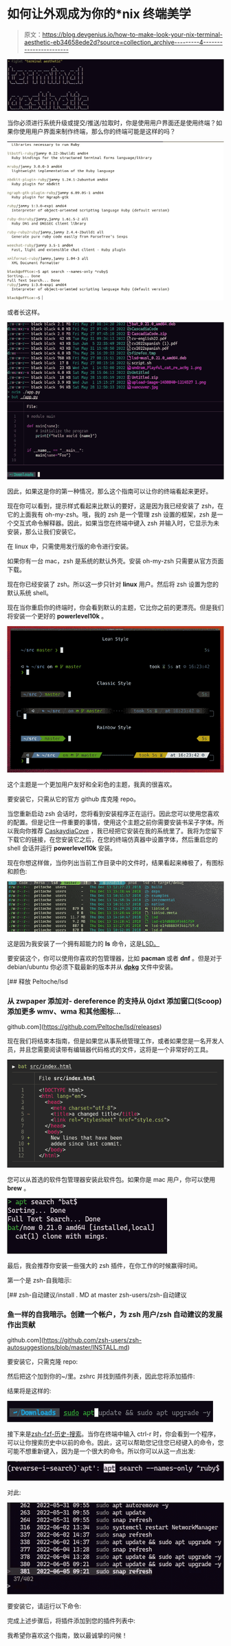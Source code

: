 # 如何让外观成为你的*nix 终端美学

> 原文：<https://blog.devgenius.io/how-to-make-look-your-nix-terminal-aesthetic-eb34658ede2d?source=collection_archive---------4----------------------->

![](img/1e0eb6ed7e9e3c7e520ae96f32b8c591.png)

当你必须进行系统升级或提交/推送/拉取时，你是使用用户界面还是使用终端？如果你使用用户界面来制作终端，那么你的终端可能是这样的吗？

![](img/b47cf62f4677a38797cc417e523773d6.png)

或者长这样。

![](img/0551edba00fd9d38dbd5b066ad27af00.png)

因此，如果这是你的第一种情况，那么这个指南可以让你的终端看起来更好。

现在你可以看到，提示样式看起来比默认的要好，这是因为我已经安装了 zsh，在它的上面我有 oh-my-zsh。哦，我的 zsh 是一个管理 zsh 设置的框架，zsh 是一个交互式命令解释器。因此，如果当您在终端中键入 zsh 并输入时，它显示为未安装，那么让我们安装它。

在 linux 中，只需使用发行版的命令进行安装。

如果你有一台 mac，zsh 是系统的默认外壳。安装 oh-my-zsh 只需要从官方页面下载。

现在你已经安装了 zsh。所以这一步只针对 **linux** 用户。然后将 zsh 设置为您的默认系统 shell。

现在当你重启你的终端时，你会看到默认的主题，它比你之前的更漂亮。但是我们将安装一个更好的 **powerlevel10k** 。

![](img/c79fb9a7dd45eb02d3295e1b705b6e6b.png)

这个主题是一个更加用户友好和全彩色的主题，我真的很喜欢。

要安装它，只需从它的官方 github 库克隆 repo。

当您重新启动 zsh 会话时，您将看到安装程序正在运行。因此您可以使用您喜欢的配置。但是记住一件重要的事情，使用这个主题之前你需要安装书呆子字体。所以我向你推荐 [CaskaydiaCove](https://github.com/ryanoasis/nerd-fonts/releases/download/v2.1.0/CascadiaCode.zip) ，我已经把它安装在我的系统里了。我将为您留下下载它的链接，在您安装它之后，在您的终端仿真器中设置字体，然后重启您的 shell 会话并运行 **powerlevel10k** 安装。

现在你想这样做，当你列出当前工作目录中的文件时，结果看起来棒极了，有图标和颜色:

![](img/d3eaad868ad83f0fa940553e3ae61d4d.png)

这是因为我安装了一个拥有超能力的 **ls** 命令，这是[LSD。](https://github.com/Peltoche/lsd)

要安装这个，你可以使用你喜欢的包管理器，比如 **pacman** 或者 **dnf** 。但是对于 debian/ubuntu 你必须下载最新的版本并从 [**dpkg**](https://github.com/Peltoche/lsd/releases) 文件中安装。

[](https://github.com/Peltoche/lsd/releases) [## 释放 Peltoche/lsd

### 从 zwpaper 添加对- dereference 的支持从 0jdxt 添加窗口(Scoop)添加更多 wmv、wma 和其他图标…

github.com](https://github.com/Peltoche/lsd/releases) 

现在我们将结束本指南，但是如果您从事系统管理工作，或者如果您是一名开发人员，并且您需要阅读带有编辑器代码格式的文件，这将是一个非常好的工具。

![](img/536bee6c25d4403a4211e49dee8077e9.png)

您可以从首选的软件包管理器安装此软件包。如果你是 mac 用户，你可以使用 **brew** 。

![](img/1632aa81bd510043c5b3a8bf7ba54311.png)

最后，我会推荐你安装一些强大的 zsh 插件，在你工作的时候赢得时间。

第一个是 zsh-自我暗示:

[](https://github.com/zsh-users/zsh-autosuggestions/blob/master/INSTALL.md) [## zsh-自动建议/install . MD at master zsh-users/zsh-自动建议

### 鱼一样的自我暗示。创建一个帐户，为 zsh 用户/zsh 自动建议的发展作出贡献

github.com](https://github.com/zsh-users/zsh-autosuggestions/blob/master/INSTALL.md) 

要安装它，只需克隆 repo:

然后把这个加到你的~/里。zshrc 并找到插件列表，因此您将添加插件:

结果将是这样的:

![](img/333bc014079e98128a82e313e2fabf33.png)

接下来是[zsh-fzf-历史-搜索](https://github.com/joshskidmore/zsh-fzf-history-search)。当你在终端中输入 ctrl-r 时，你会看到一个程序，可以让你搜索历史中以前的命令。因此，这可以帮助您记住您已经键入的命令，您可能不想重新键入，因为是一个很大的命令。所以你可以从这一点出发:

![](img/16eaa02354ce5e5bbe3a42d3d7a1114f.png)

对此:

![](img/f8c83b418e6615c706374afe74853eb5.png)

要安装它，请运行以下命令:

完成上述步骤后，将插件添加到您的插件列表中:

我希望你喜欢这个指南，致以最诚挚的问候！